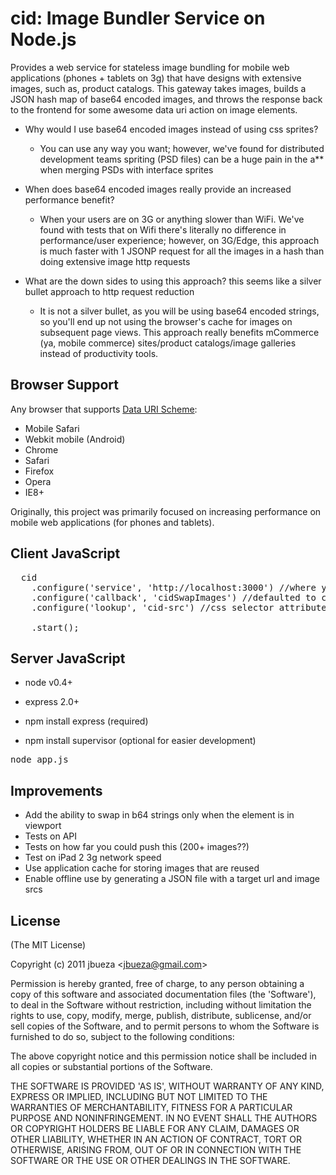 # cid: Image Bundler Service on Node.js

  Provides a web service for stateless image bundling for mobile web applications (phones + tablets on 3g) that have
  designs with extensive images, such as, product catalogs. This gateway takes images,
  builds a JSON hash map of base64 encoded images, and throws the response back to the frontend for
  some awesome data uri action on image elements.

  * Why would I use base64 encoded images instead of using css sprites?
    * You can use any way you want; however, we've found for distributed development teams spriting (PSD files) can be
    a huge pain in the a** when merging PSDs with interface sprites
    
  * When does base64 encoded images really provide an increased performance benefit?
    * When your users are on 3G or anything slower than WiFi. We've found with tests that on Wifi
    there's literally no difference in performance/user experience; however, on 3G/Edge, this approach
    is much faster with 1 JSONP request for all the images in a hash than doing extensive image http requests
    
  * What are the down sides to using this approach? this seems like a silver bullet approach to http request reduction
    * It is not a silver bullet, as you will be using base64 encoded strings, so you'll end up
    not using the browser's cache for images on subsequent page views. This approach really benefits
    mCommerce (ya, mobile commerce) sites/product catalogs/image galleries instead of productivity tools.
  
## Browser Support

Any browser that supports [Data URI Scheme](http://en.wikipedia.org/wiki/Data_URI_scheme):

* Mobile Safari
* Webkit mobile (Android)
* Chrome
* Safari
* Firefox
* Opera
* IE8+

Originally, this project was primarily focused on increasing performance on mobile web applications (for phones and tablets).
  
## Client JavaScript

<pre>
  cid
    .configure('service', 'http://localhost:3000') //where your nodejs service is hosted
    .configure('callback', 'cidSwapImages') //defaulted to cidSwap
    .configure('lookup', 'cid-src') //css selector attribute for what you want swapped in for b64 strings
    
    .start();
</pre>


## Server JavaScript

* node v0.4+
* express 2.0+

* npm install express (required)
* npm install supervisor (optional for easier development)

<pre>node app.js</pre>

## Improvements

* Add the ability to swap in b64 strings only when the element is in viewport
* Tests on API
* Tests on how far you could push this (200+ images??)
* Test on iPad 2 3g network speed
* Use application cache for storing images that are reused
* Enable offline use by generating a JSON file with a target url and image srcs

## License 

(The MIT License)

Copyright (c) 2011 jbueza &lt;jbueza@gmail.com&gt;

Permission is hereby granted, free of charge, to any person obtaining
a copy of this software and associated documentation files (the
'Software'), to deal in the Software without restriction, including
without limitation the rights to use, copy, modify, merge, publish,
distribute, sublicense, and/or sell copies of the Software, and to
permit persons to whom the Software is furnished to do so, subject to
the following conditions:

The above copyright notice and this permission notice shall be
included in all copies or substantial portions of the Software.

THE SOFTWARE IS PROVIDED 'AS IS', WITHOUT WARRANTY OF ANY KIND,
EXPRESS OR IMPLIED, INCLUDING BUT NOT LIMITED TO THE WARRANTIES OF
MERCHANTABILITY, FITNESS FOR A PARTICULAR PURPOSE AND NONINFRINGEMENT.
IN NO EVENT SHALL THE AUTHORS OR COPYRIGHT HOLDERS BE LIABLE FOR ANY
CLAIM, DAMAGES OR OTHER LIABILITY, WHETHER IN AN ACTION OF CONTRACT,
TORT OR OTHERWISE, ARISING FROM, OUT OF OR IN CONNECTION WITH THE
SOFTWARE OR THE USE OR OTHER DEALINGS IN THE SOFTWARE.